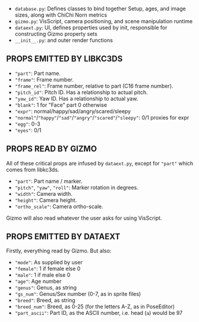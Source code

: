 * `database.py`: Defines classes to bind together Setup, ages, and image sizes, along with ChiChi Norn metrics
* `gizmo.py`: VisScript, camera positioning, and scene manipulation runtime
* `dataext.py`: UI, defines properties used by init, responsible for constructing Gizmo property sets
* `__init__.py`: and outer render functions

## PROPS EMITTED BY LIBKC3DS

* `"part"`: Part name.
* `"frame"`: Frame number.
* `"frame_rel"`: Frame number, relative to part (C16 frame number).
* `"pitch_id"`: Pitch ID. Has a relationship to actual pitch.
* `"yaw_id"`: Yaw ID. Has a relationship to actual yaw.
* `"blank"`: 1 for "Face" part 0 otherwise
* `"expr"`: normal/happy/sad/angry/scared/sleepy
* `"normal"`/`"happy"`/`"sad"`/`"angry"`/`"scared"`/`"sleepy"`: 0/1 proxies for expr
* `"egg"`: 0-3
* `"eyes"`: 0/1

## PROPS READ BY GIZMO

All of these critical props are infused by `dataext.py`, except for `"part"` which comes from libkc3ds.

* `"part"`: Part name / marker.
* `"pitch"`, `"yaw"`, `"roll"`: Marker rotation in degrees.
* `"width"`: Camera width.
* `"height"`: Camera height.
* `"ortho_scale"`: Camera ortho-scale.

Gizmo will also read whatever the user asks for using VisScript.

## PROPS EMITTED BY DATAEXT

Firstly, everything read by Gizmo. But also:

* `"mode"`: As supplied by user
* `"female"`: 1 if female else 0
* `"male"`: 1 if male else 0
* `"age"`: Age number
* `"genus"`: Genus, as string
* `"gs_num"`: Genus/Sex number (0-7, as in sprite files)
* `"breed"`: Breed, as string
* `"breed_num"`: Breed, as 0-25 (for the letters A-Z, as in PoseEditor)
* `"part_ascii"`: Part ID, as the ASCII number, i.e. head (`a`) would be 97

